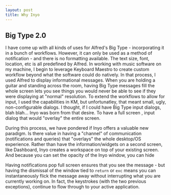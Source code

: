 ```yaml
---
layout: post
title: Why Inyo
---
```


## Big Type 2.0

I have come up with all kinds of uses for Alfred's Big Type - incorporating it in a bunch of workflows. However, it can only be used as a method of notification - and there is no formatting available. The text size, font, location, etc is all predefined by Alfred.
In working with music software on my machine, I begin to leverage Keyboard Maestro to create custom workflow beyond what the software could do natively. In that process, I used Alfred to display informational messages. When you are holding a guitar and standing across the room, having Big Type messages fill the whole screen lets you see things you would never be able to see if they were displaying at "normal" resolution. To extend the workflows to allow for input, I used the capabilities in KM, but unfortunatley, that meant small, ugly, non-configurable dialogs. I thought, if I could have Big Type input dialogs, blah blah...
Inyo was born from that desire. To have a full screen , input dialog that would "overlay" the entire screen.

During this process, we have pondered if Inyo offers a valuable new paradigm. Is there value in having a "channel" of communication (notifications and queries) that "overlays" the whole desktop/OS experience. Rather than have the information/widgets on a second screen, like Dashboard, Inyo creates a workspace on top of your existing screen. And because you can set the opacity of the Inyo window, you can hide

Having notifications pop full screen ensures that you see the message - but having the dismissal of the window tied to `return` or `exc` means you can instantaneously flick the message away without interrupting what you are currently working on. In fact, the keystrokes (with the two previous exceptions), continue to flow through to your active application.
